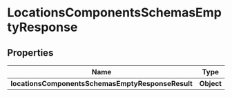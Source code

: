 # LocationsComponentsSchemasEmptyResponse

## Properties
Name | Type | Description | Notes
------------ | ------------- | ------------- | -------------
**locationsComponentsSchemasEmptyResponseResult** | **Object** |  |  [optional]
